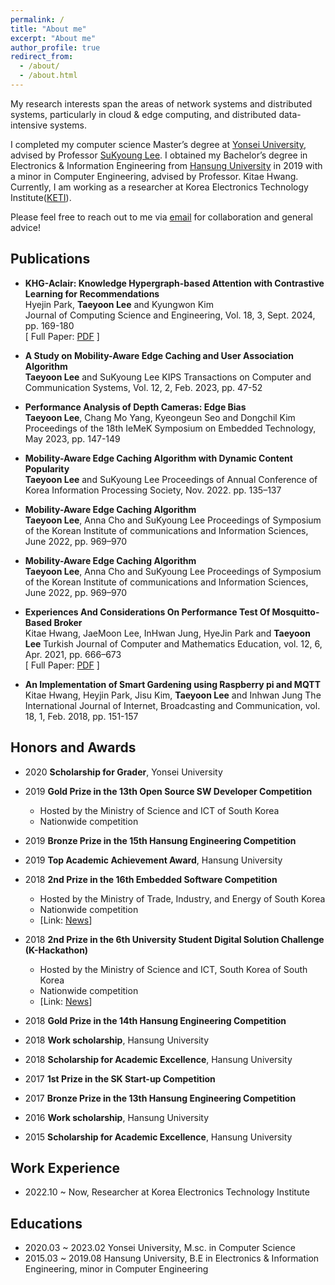 ```yaml
---
permalink: /
title: "About me"
excerpt: "About me"
author_profile: true
redirect_from: 
  - /about/
  - /about.html
---
```

<style>
red { color: red }
yellow { color: yellow }
</style>


My research interests span the areas of network systems and distributed systems, particularly in cloud & edge computing, and distributed data-intensive systems. 

I completed my computer science Master’s degree at [Yonsei University](https://www.yonsei.ac.kr/en_sc), advised by Professor [SuKyoung Lee](http://winet.yonsei.ac.kr/home/). 
I obtained my Bachelor’s degree in Electronics & Information Engineering from [Hansung University](https://hansung.ac.kr/eng/index.do) in 2019 with a minor in Computer Engineering, advised by Professor. Kitae Hwang. 
Currently, I am working as a researcher at Korea Electronics Technology Institute([KETI](https://www.keti.re.kr/eng/main/main.php)). 

Please feel free to reach out to me via [email](mailto:tylee814@gmail.com) for collaboration and general advice!           
   
   
   
     
## Publications
* **KHG-Aclair: Knowledge Hypergraph-based Attention with Contrastive Learning for Recommendations**  
Hyejin Park, **Taeyoon Lee** and Kyungwon Kim  
Journal of Computing Science and Engineering, Vol. 18, 3, Sept. 2024, pp. 169-180  
[ Full Paper: [PDF](https://tylee814.github.io/files/2024JCSE.pdf) ]
            
* **A Study on Mobility-Aware Edge Caching and User Association Algorithm**  
**Taeyoon Lee** and SuKyoung Lee 
KIPS Transactions on Computer and Communication Systems, Vol. 12, 2, Feb. 2023, pp. 47-52
                
* **Performance Analysis of Depth Cameras: Edge Bias**  
**Taeyoon Lee**, Chang Mo Yang, Kyeongeun Seo and Dongchil Kim
Proceedings of the 18th IeMeK Symposium on Embedded Technology, May 2023, pp. 147-149
     
* **Mobility-Aware Edge Caching Algorithm with Dynamic Content Popularity**   
**Taeyoon Lee** and SuKyoung Lee 
Proceedings of Annual Conference of Korea Information Processing Society, Nov. 2022. pp. 135–137
       
* **Mobility-Aware Edge Caching Algorithm**    
**Taeyoon Lee**, Anna Cho and SuKyoung Lee 
Proceedings of Symposium of the Korean Institute of communications and Information Sciences, June 2022, pp. 969–970
    
* **Mobility-Aware Edge Caching Algorithm**  
**Taeyoon Lee**, Anna Cho and SuKyoung Lee 
Proceedings of Symposium of the Korean Institute of communications and Information Sciences, June 2022, pp. 969–970
    
* **Experiences And Considerations On Performance Test Of Mosquitto-Based Broker**   
Kitae Hwang, JaeMoon Lee, InHwan Jung, HyeJin Park and **Taeyoon Lee**
Turkish Journal of Computer and Mathematics Education, vol. 12, 6, Apr. 2021, pp. 666–673  
[ Full Paper: [PDF](https://tylee814.github.io/files/2021TURCOMAT.pdf) ]
    
* **An Implementation of Smart Gardening using Raspberry pi and MQTT**       
Kitae Hwang, Heyjin Park, Jisu Kim, **Taeyoon Lee** and Inhwan Jung
The International Journal of Internet, Broadcasting and Communication, vol. 18, 1, Feb. 2018, pp. 151-157
       
      
    
    
## Honors and Awards 
* 2020 **Scholarship for Grader**, Yonsei University  

* 2019 **Gold Prize in the 13th Open Source SW Developer Competition**
  + Hosted by the Ministry of Science and ICT of South Korea
  + Nationwide competition

* 2019 **Bronze Prize in the 15th Hansung Engineering Competition**

* 2019 **Top Academic Achievement Award**, Hansung University 

* 2018 **2nd Prize in the 16th Embedded Software Competition**   
  + Hosted by the Ministry of Trade, Industry, and Energy of South Korea
  + Nationwide competition  
  + [Link: [News](https://news.chosun.com/pan/site/data/html_dir/2019/01/02/2019010200765.html)] 
                
* 2018 **2nd Prize in the 6th University Student Digital Solution Challenge (K-Hackathon)**    
  + Hosted by the Ministry of Science and ICT, South Korea of South Korea
  + Nationwide competition
  + [Link: [News](https://news.chosun.com/pan/site/data/html_dir/2018/11/19/2018111901900.html)] 

* 2018 **Gold Prize in the 14th Hansung Engineering Competition**  

* 2018 **Work scholarship**, Hansung University 

* 2018 **Scholarship for Academic Excellence**, Hansung University 

* 2017 **1st Prize in the SK Start-up Competition** 

* 2017 **Bronze Prize in the 13th Hansung Engineering Competition**

* 2016 **Work scholarship**, Hansung University 

* 2015 **Scholarship for Academic Excellence**, Hansung University
                    
        
## Work Experience 
* 2022.10 ~ Now, Researcher at Korea Electronics Technology Institute
        
         
             
## Educations 
* 2020.03 ~ 2023.02 Yonsei University, M.sc. in Computer Science 
* 2015.03 ~ 2019.08 Hansung University, B.E in Electronics & Information Engineering, minor in Computer Engineering 
           
       

